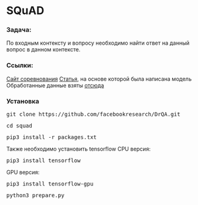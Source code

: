 # SQuAD
### Задача:
По входным контексту и вопросу необходимо найти ответ на данный вопрос в данном контексте.

### Ссылки:
[Сайт соревнования](https://rajpurkar.github.io/SQuAD-explorer/)
[Статья](https://arxiv.org/pdf/1704.00051.pdf), на основе которой была написана модель
Обработанные данные взяты [отсюда](https://github.com/facebookresearch/DrQA)

### Установка

<pre>git clone https://github.com/facebookresearch/DrQA.git</pre>
<pre>cd squad</pre>
<pre>pip3 install -r packages.txt</pre>
Также необходимо установить tensorflow
CPU версия:
<pre>pip3 install tensorflow</pre>
GPU версия:
<pre>pip3 install tensorflow-gpu</pre>
<pre>python3 prepare.py</pre>
